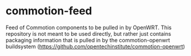 commotion-feed
==============

Feed of Commotion components to be pulled in by OpenWRT. This repository is not meant to be used directly, but rather just contains packaging information that is pulled in by the commotion-openwrt buildsystem (https://github.com/opentechinstitute/commotion-openwrt)
